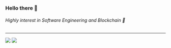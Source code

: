 ### Hello there 👋
###### Highly interest in Software Engineering and Blockchain  :muscle:

<p><a href="https://github.com/misrudin><img src="https://github-profile-trophy.vercel.app/?username=misrudin&column=6&row=1&margin-w=15&margin-h=15" alt="Fizhu" /></a></p>
<hr>

![](https://github-readme-stats.vercel.app/api?username=misrudin&&show_icons=true&count_private=true&line_height=40)
![](https://github-readme-stats.vercel.app/api/top-langs/?username=misrudin&hide=html)
